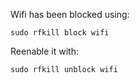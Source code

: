 Wifi has been blocked using:

```shell
sudo rfkill block wifi
```

Reenable it with:

```shell
sudo rfkill unblock wifi
```
